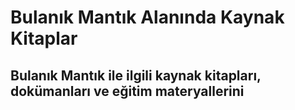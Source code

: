 # Bulanık Mantık Alanında Kaynak Kitaplar

## Bulanık Mantık ile ilgili kaynak kitapları, dokümanları ve eğitim materyallerini


